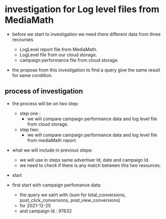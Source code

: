 # investigation for Log level files from MediaMath

- before we start to investigation we need there different data from three recourses

  - LogLevel report file from MediaMath.
  - LogLevel file from our cloud storage.
  - campaign performance file from cloud storage.

- the propose from this investigation to find a query give the same result for same condition.

## process of investigation

- the process will be on two step:
  - step one :
    - we will compare campaign performance data and log level file from cloud storage.
  - step two:
    - we will compare campaign performance data and log level file from mediaMath report.
- what we will include in previous steps:
  - we will use in steps same advertiser Id, date and campaign Id.
  - we need to check if there is any match between this two resources.
 
- start 
- first start with campaign perfomance data:
  - the query we satrt with (sum for total_conversions, post_click_conversions, post_view_conversions)
  - for 2021-12-25 
  - and campaign Id : 97632 

